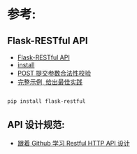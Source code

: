 
# 参考:


##  Flask-RESTful API 

- [ Flask-RESTful API ](http://www.pythondoc.com/Flask-RESTful/quickstart.html)
- [install](https://flask-restful.readthedocs.io/en/0.3.5/installation.html)
- [POST 提交参数合法性校验](http://flask-restful.readthedocs.io/en/0.3.5/quickstart.html#argument-parsing)
- [完整示例, 给出最佳实践](http://flask-restful.readthedocs.io/en/0.3.5/quickstart.html#full-example)

```bash

pip install flask-restful


```


## API 设计规范:

- [跟着 Github 学习 Restful HTTP API 设计](http://cizixs.com/2016/12/12/restful-api-design-guide)


